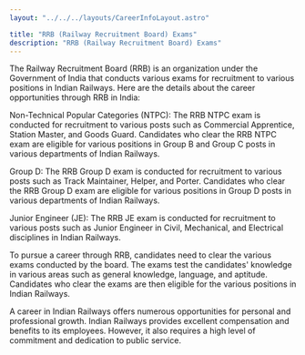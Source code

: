 ```yaml
---
layout: "../../../layouts/CareerInfoLayout.astro"

title: "RRB (Railway Recruitment Board) Exams"
description: "RRB (Railway Recruitment Board) Exams"
---
```


The Railway Recruitment Board (RRB) is an organization under the Government of India that conducts various exams for recruitment to various positions in Indian Railways. Here are the details about the career opportunities through RRB in India:

Non-Technical Popular Categories (NTPC): The RRB NTPC exam is conducted for recruitment to various posts such as Commercial Apprentice, Station Master, and Goods Guard. Candidates who clear the RRB NTPC exam are eligible for various positions in Group B and Group C posts in various departments of Indian Railways.

Group D: The RRB Group D exam is conducted for recruitment to various posts such as Track Maintainer, Helper, and Porter. Candidates who clear the RRB Group D exam are eligible for various positions in Group D posts in various departments of Indian Railways.

Junior Engineer (JE): The RRB JE exam is conducted for recruitment to various posts such as Junior Engineer in Civil, Mechanical, and Electrical disciplines in Indian Railways.

To pursue a career through RRB, candidates need to clear the various exams conducted by the board. The exams test the candidates' knowledge in various areas such as general knowledge, language, and aptitude. Candidates who clear the exams are then eligible for the various positions in Indian Railways.

A career in Indian Railways offers numerous opportunities for personal and professional growth. Indian Railways provides excellent compensation and benefits to its employees. However, it also requires a high level of commitment and dedication to public service.
